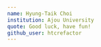 ```yaml
---
name: Hyung-Taik Choi 
institution: Ajou University
quote: Good luck, have fun!
github_user: htcrefactor
---
```

